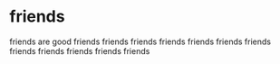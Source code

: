 # friends
friends are good
friends
friends
friends
friends
friends
friends
friends
friends
friends
friends
friends
friends
